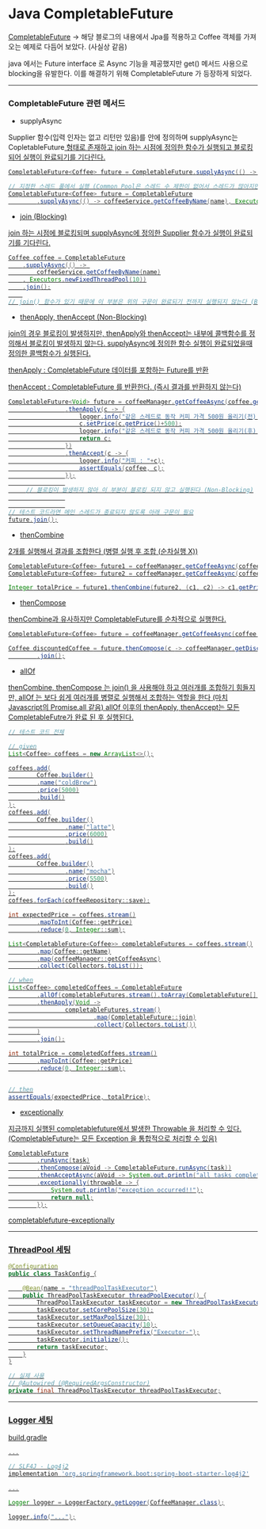 # Java CompletableFuture

[CompletableFuture](https://brunch.co.kr/@springboot/267#comment) -> 해당 블로그의 내용에서 Jpa를 적용하고 Coffee 객체를 가져오는 예제로 다듬어 보았다. (사실상 같음)



java 에서는 Future interface 로 Async 기능을 제공했지만 get() 메서드 사용으로 blocking을 유발한다. 이를 해결하기 위해 CompletableFuture 가 등장하게 되었다.

---
### CompletableFuture 관련 메서드

- supplyAsync 

Supplier 함수(입력 인자는 없고 리턴만 있음)를 안에 정의하며 supplyAsync는 CopletableFuture<U> 형태로 존재하고 join 하는 시점에 정의한 함수가 실행되고 블로킹되어 실행이 완료되기를 기다린다.

```java
CompletableFuture<Coffee> future = CompletableFuture.supplyAsync(() -> coffeeService.getCoffeeByName(name));

// 지정한 스레드 풀에서 실행 (Common Pool은 스레드 수 제한이 없어서 스레드가 많아지면 성능이 크게 저하될수 있음)
CompletableFuture<Coffee> future = CompletableFuture
        .supplyAsync(() -> coffeeService.getCoffeeByName(name), Executors.newFixedThreadPool(10));
```

- join (Blocking)

join 하는 시점에 블로킹되며 supplyAsync에 정의한 Supplier 함수가 실행이 완료되기를 기다린다.

```java
Coffee coffee = CompletableFuture
    .supplyAsync(() -> 
        coffeeService.getCoffeeByName(name)
    , Executors.newFixedThreadPool(10))
    .join();
    
// join() 함수가 있기 때문에 이 부분은 위의 구문이 완료되기 전까지 실행되지 않는다 (Blocking)
```

- thenApply, thenAccept (Non-Blocking)

join의 경우 블로킹이 발생하지만, thenApply와 thenAccept는 내부에 콜백함수를 정의해서 블로킹이 발생하지 않는다. supplyAsync에 정의한 함수 실행이 완료되었을때 정의한 콜백함수가 실행된다.

thenApply : CompletableFuture<T> 데이터를 포함하는 Future를 반환
    
thenAccept : CompletableFuture<Void> 를 반환한다. (즉시 결과를 반환하지 않는다)
    

```java
CompletableFuture<Void> future = coffeeManager.getCoffeeAsync(coffee.getName())
                .thenApply(c -> {
                    logger.info("같은 스레드로 동작 커피 가격 500원 올리기(전) "+c);
                    c.setPrice(c.getPrice()+500);
                    logger.info("같은 스레드로 동작 커피 가격 500원 올리기(후) "+c);
                    return c;
                })
                .thenAccept(c -> {
                    logger.info("커피 : "+c);
                    assertEquals(coffee, c);
                });
                
     // 블로킹이 발생하지 않아 이 부분이 블로킹 되지 않고 실행된다 (Non-Blocking)
                
                
// 테스트 코드라면 메인 스레드가 종료되지 않도록 아래 구문이 필요
future.join();
```

- thenCombine

2개를 실행해서 결과를 조합한다 (병렬 실행 후 조합 (순차실행 X))

```java
CompletableFuture<Coffee> future1 = coffeeManager.getCoffeeAsync(coffee1.getName());
CompletableFuture<Coffee> future2 = coffeeManager.getCoffeeAsync(coffee2.getName());

Integer totalPrice = future1.thenCombine(future2, (c1, c2) -> c1.getPrice() + c2.getPrice()).join();
```

- thenCompose

thenCombine과 유사하지만 CompletableFuture를 순차적으로 실행한다.

```java
CompletableFuture<Coffee> future = coffeeManager.getCoffeeAsync(coffee.getName());

Coffee discountedCoffee = future.thenCompose(c -> coffeeManager.getDiscountCoffeeAsync(c))
        .join();
```

- allOf

thenCombine, thenCompose 는 join() 을 사용해야 하고 여러개를 조합하기 힘들지만, allOf 는 보다 쉽게 여러개를 병렬로 실행해서 조합하는 역할을 한다 (마치 Javascript의 Promise.all 같음)
allOf 이후의 thenApply, thenAccept는 모든 CompletableFutre가 완료 된 후 실행된다.

```java
// 테스트 코드 전체

// given
List<Coffee> coffees = new ArrayList<>();

coffees.add(
        Coffee.builder()
        .name("coldBrew")
        .price(5000)
        .build()
);
coffees.add(
        Coffee.builder()
                .name("latte")
                .price(6000)
                .build()
);
coffees.add(
        Coffee.builder()
                .name("mocha")
                .price(5500)
                .build()
);
coffees.forEach(coffeeRepository::save);

int expectedPrice = coffees.stream()
        .mapToInt(Coffee::getPrice)
        .reduce(0, Integer::sum);

List<CompletableFuture<Coffee>> completableFutures = coffees.stream()
        .map(Coffee::getName)
        .map(coffeeManager::getCoffeeAsync)
        .collect(Collectors.toList());

// when
List<Coffee> completedCoffees = CompletableFuture
        .allOf(completableFutures.stream().toArray(CompletableFuture[]::new))
        .thenApply(Void ->
                completableFutures.stream()
                        .map(CompletableFuture::join)
                        .collect(Collectors.toList())
        )
        .join();

int totalPrice = completedCoffees.stream()
        .mapToInt(Coffee::getPrice)
        .reduce(0, Integer::sum);


// then
assertEquals(expectedPrice, totalPrice);
```

- exceptionally

지금까지 실행된 completablefuture에서 발생한 Throwable 을 처리할 수 있다. (CompletableFuture는 모든 Exception 을 통합적으로 처리할 수 있음)

```java
CompletableFuture
        .runAsync(task)
        .thenCompose(aVoid -> CompletableFuture.runAsync(task))
        .thenAcceptAsync(aVoid -> System.out.println("all tasks completed!!"))
        .exceptionally(throwable -> {
            System.out.println("exception occurred!!");
            return null;
        });
```
[completablefuture-exceptionally](https://www.hungrydiver.co.kr/bbs/detail/develop?id=2)

---
### ThreadPool 세팅

```java
@Configuration
public class TaskConfig {

    @Bean(name = "threadPoolTaskExecutor")
    public ThreadPoolTaskExecutor threadPoolExecutor() {
        ThreadPoolTaskExecutor taskExecutor = new ThreadPoolTaskExecutor();
        taskExecutor.setCorePoolSize(30);
        taskExecutor.setMaxPoolSize(30);
        taskExecutor.setQueueCapacity(10);
        taskExecutor.setThreadNamePrefix("Executor-");
        taskExecutor.initialize();
        return taskExecutor;
    }
}

// 실제 사용
// @Autowired (@RequiredArgsConstructor)
private final ThreadPoolTaskExecutor threadPoolTaskExecutor;

```

---
### Logger 세팅


build.gradle
```gradle
...

// SLF4J - Log4j2
implementation 'org.springframework.boot:spring-boot-starter-log4j2'

...
```

```java
Logger logger = LoggerFactory.getLogger(CoffeeManager.class);

logger.info("...");
```


